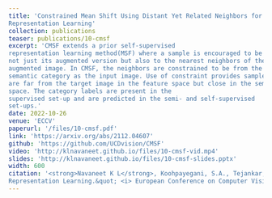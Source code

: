 ```yaml
---
title: 'Constrained Mean Shift Using Distant Yet Related Neighbors for
Representation Learning'
collection: publications
teaser: publications/10-cmsf
excerpt: 'CMSF extends a prior self-supervised
representation learning method(MSF) where a sample is encouraged to be close to
not just its augmented version but also to the nearest neighbors of the
augmented image. In CMSF, the neighbors are constrained to be from the same
semantic category as the input image. Use of constraint provides samples that
are far from the target image in the feature space but close in the semantic
space. The category labels are present in the
supervised set-up and are predicted in the semi- and self-supervised
set-ups.'
date: 2022-10-26
venue: 'ECCV'
paperurl: '/files/10-cmsf.pdf'
link: 'https://arxiv.org/abs/2112.04607'
github: 'https://github.com/UCDvision/CMSF'
video: 'http://klnavaneet.github.io/files/10-cmsf-vid.mp4'
slides: 'http://klnavaneet.github.io/files/10-cmsf-slides.pptx'
width: 600
citation: '<strong>Navaneet K L</strong>, Koohpayegani, S.A., Tejankar, A., Pourahmadi, K., Subramanya, A., Pirsiavash, H., (2021). &quot;Constrained Mean Shift Using Distant Yet Related Neighbors for
Representation Learning.&quot; <i> European Conference on Computer Vision (ECCV)</i>.'
---
```

